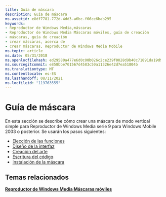 ```yaml
---
title: Guía de máscara
description: Guía de máscara
ms.assetid: e8df7781-772d-4dd3-a6bc-f66ce6bab295
keywords:
- Reproductor de Windows Media,máscaras
- Reproductor de Windows Media Máscaras móviles, guía de creación
- máscaras, guía de creación
- crear máscaras, acerca de
- crear máscaras, Reproductor de Windows Media Mobile
ms.topic: article
ms.date: 05/31/2018
ms.openlocfilehash: ed29580a477e6d0c00b026c2ce239f0028d9b40c71891da19d9db8d43c15a207
ms.sourcegitcommit: e858bbe701567d4583c50a11326e42d7ea51804b
ms.translationtype: MT
ms.contentlocale: es-ES
ms.lasthandoff: 08/11/2021
ms.locfileid: "119763555"
---
```

# <a name="skin-guide"></a>Guía de máscara

En esta sección se describe cómo crear una máscara de modo vertical simple para Reproductor de Windows Media serie 9 para Windows Mobile 2003 o posterior. Se usarán los pasos siguientes:

-   [Elección de las funciones](choosing-the-functions.md)
-   [Diseño de la interfaz](designing-the-interface.md)
-   [Creación del arte](creating-the-art.md)
-   [Escritura del código](writing-the-code.md)
-   [Instalación de la máscara](installing-your-skin.md)

## <a name="related-topics"></a>Temas relacionados

<dl> <dt>

[**Reproductor de Windows Media Máscaras móviles**](windows-media-player-mobile-skins.md)
</dt> </dl>

 

 




